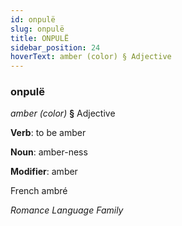 ```yaml
---
id: onpulë
slug: onpulë
title: ONPULË
sidebar_position: 24
hoverText: amber (color) § Adjective
---
```


### onpulë

*amber (color)* **§** Adjective

**Verb**: to be amber

**Noun**: amber-ness

**Modifier**: amber

French ambré 

*Romance Language Family*